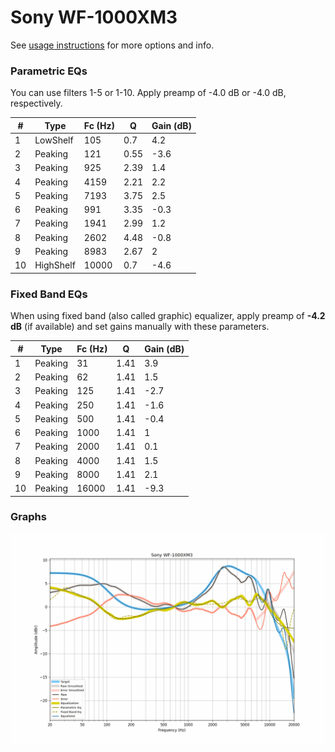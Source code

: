 # Sony WF-1000XM3
See [usage instructions](https://github.com/jaakkopasanen/AutoEq#usage) for more options and info.

### Parametric EQs
You can use filters 1-5 or 1-10. Apply preamp of -4.0 dB or -4.0 dB, respectively.

|   # | Type      |   Fc (Hz) |    Q |   Gain (dB) |
|-----|-----------|-----------|------|-------------|
|   1 | LowShelf  |       105 | 0.7  |         4.2 |
|   2 | Peaking   |       121 | 0.55 |        -3.6 |
|   3 | Peaking   |       925 | 2.39 |         1.4 |
|   4 | Peaking   |      4159 | 2.21 |         2.2 |
|   5 | Peaking   |      7193 | 3.75 |         2.5 |
|   6 | Peaking   |       991 | 3.35 |        -0.3 |
|   7 | Peaking   |      1941 | 2.99 |         1.2 |
|   8 | Peaking   |      2602 | 4.48 |        -0.8 |
|   9 | Peaking   |      8983 | 2.67 |         2   |
|  10 | HighShelf |     10000 | 0.7  |        -4.6 |

### Fixed Band EQs
When using fixed band (also called graphic) equalizer, apply preamp of **-4.2 dB** (if available) and set gains manually with these parameters.

|   # | Type    |   Fc (Hz) |    Q |   Gain (dB) |
|-----|---------|-----------|------|-------------|
|   1 | Peaking |        31 | 1.41 |         3.9 |
|   2 | Peaking |        62 | 1.41 |         1.5 |
|   3 | Peaking |       125 | 1.41 |        -2.7 |
|   4 | Peaking |       250 | 1.41 |        -1.6 |
|   5 | Peaking |       500 | 1.41 |        -0.4 |
|   6 | Peaking |      1000 | 1.41 |         1   |
|   7 | Peaking |      2000 | 1.41 |         0.1 |
|   8 | Peaking |      4000 | 1.41 |         1.5 |
|   9 | Peaking |      8000 | 1.41 |         2.1 |
|  10 | Peaking |     16000 | 1.41 |        -9.3 |

### Graphs
![](./Sony%20WF-1000XM3.png)
